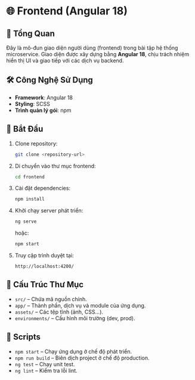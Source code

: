 
# 🌐 Frontend (Angular 18)

## 📝 Tổng Quan

Đây là mô-đun giao diện người dùng (frontend) trong bài tập hệ thống microservice. Giao diện được xây dựng bằng **Angular 18**, chịu trách nhiệm hiển thị UI và giao tiếp với các dịch vụ backend.

## 🛠️ Công Nghệ Sử Dụng

* **Framework**: Angular 18
* **Styling**: SCSS
* **Trình quản lý gói**: npm

## 🚀 Bắt Đầu

1. Clone repository:

   ```bash
   git clone <repository-url>
   ```

2. Di chuyển vào thư mục frontend:

   ```bash
   cd frontend
   ```

3. Cài đặt dependencies:

   ```bash
   npm install
   ```

4. Khởi chạy server phát triển:

   ```bash
   ng serve
   ```

   hoặc:

   ```bash
   npm start
   ```

5. Truy cập trình duyệt tại:

   ```
   http://localhost:4200/
   ```

## 📁 Cấu Trúc Thư Mục

* `src/` – Chứa mã nguồn chính.
* `app/` – Thành phần, dịch vụ và module của ứng dụng.
* `assets/` – Các tệp tĩnh (ảnh, CSS...).
* `environments/` – Cấu hình môi trường (dev, prod).

## 🧾 Scripts

* `npm start` – Chạy ứng dụng ở chế độ phát triển.
* `npm run build` – Biên dịch project ở chế độ production.
* `ng test` – Chạy unit test.
* `ng lint` – Kiểm tra lỗi lint.
